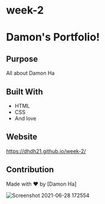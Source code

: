 # week-2

# Damon's Portfolio!

## Purpose
All about Damon Ha

## Built With
* HTML
* CSS
* And love

## Website
https://dhdh21.github.io/week-2/

## Contribution
Made with ❤️ by [Damon Ha]


![Screenshot 2021-06-28 172554](https://user-images.githubusercontent.com/83087376/124213524-b9c0e500-dabe-11eb-9e14-564a1be856f4.jpg)
